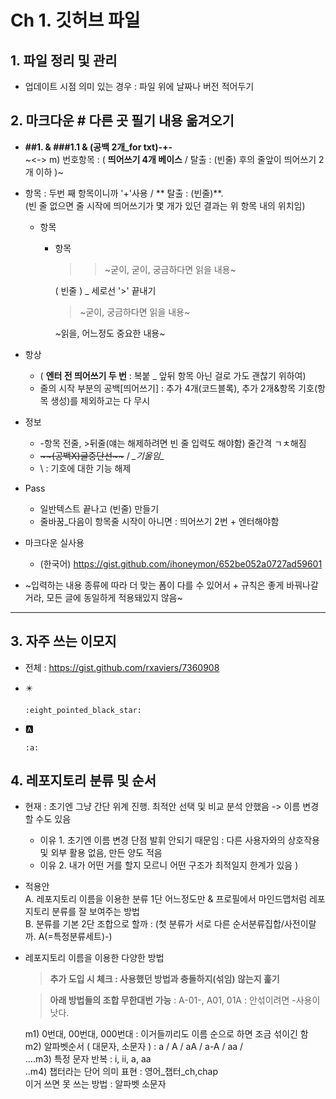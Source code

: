 # Ch 1. 깃허브 파일

## 1. 파일 정리 및 관리    
  - 업데이트 시점 의미 있는 경우 : 파일 위에 날짜나 버전 적어두기
    
## 2. 마크다운 # 다른 곳 필기 내용 옮겨오기   
  - **##1. & ###1.1 & (공백 2개_for txt)-+-**  
    ~<-> m) 번호항목 : ( **띄어쓰기 4개 베이스** / 탈출 : (빈줄) 후의 줄앞이 띄어쓰기 2개 이하 )~
    
  - 항목 : 두번 째 항목이니까 '+'사용 / ** 탈출 : (빈줄)**.  
(빈 줄 없으면 줄 시작에 띄어쓰기가 몇 개가 있던 결과는 위 항목 내의 위치임)
    + 항목
      - 항목
        >> ~굳이, 굳이, 궁금하다면 읽을 내용~
         
        ( 빈줄 ) _ 세로선 '>' 끝내기
        
        > ~굳이, 궁금하다면 읽을 내용~   
  
        ~읽을, 어느정도 중요한 내용~   

  - 항상  
    + ( **엔터 전 띄어쓰기 두 번** : 복붙 _ 앞뒤 항목 아닌 걸로 가도 괜찮기 위하여)
    + 줄의 시작 부분의 공백[띄어쓰기] : 추가 4개(코드블록), 추가 2개&항목 기호(항목 생성)를 제외하고는 다 무시
  
  - 정보
    + -항목 전줄, >뒤줄(얘는 해제하려면 빈 줄 입력도 해야함) 줄간격 ㄱㅊ해짐  
    + ~~\~\~(공백X)글중단선\~\~~~ / _\_기울임\__
    + \ : 기호에 대한 기능 해제
    
  - Pass
    + 일반텍스트 끝나고 (빈줄) 만들기      
    + 줄바꿈_다음이 항목줄 시작이 아니면 : 띄어쓰기 2번 + 엔터해야함


  
  - 마크다운 실사용  
    + (한국어) https://gist.github.com/ihoneymon/652be052a0727ad59601  
  - ~입력하는 내용 종류에 따라 더 맞는 폼이 다를 수 있어서 + 규칙은 좋게 바꿔나갈 거라, 모든 글에 동일하게 적용돼있지 않음~  
-------

    
## 3. 자주 쓰는 이모지  
  - 전체 : https://gist.github.com/rxaviers/7360908
  - ✴️
    ```
    :eight_pointed_black_star:
    ```
  
  - 🅰️  
    ```  
    :a:  
    ```
    
## 4. 레포지토리 분류 및 순서     
  - 현재 : 초기엔 그냥 간단 위계 진행. 최적안 선택 및 비교 분석 안했음  -> 이름 변경할 수도 있음  
    + 이유 1. 초기엔 이름 변경 단점 발휘 안되기 때문임 : 다른 사용자와의 상호작용 및 외부 활용 없음, 만든 양도 적음   
    + 이유 2. 내가 어떤 거를 할지 모르니 어떤 구조가 최적일지 한계가 있음 )
      
  - 적용안  
    A. 레포지토리 이름을 이용한 분류 1단 어느정도만 & 프로필에서 마인드맵처럼 레포지토리 분류를 잘 보여주는 방법  
    B. 분류를 기본 2단 조합으로 할까 : (첫 분류가 서로 다른 순서분류집합/사전이랄까. A(=특정분류세트)-)  

  - 레포지토리 이름을 이용한 다양한 방법  
    > **추가 도입 시 체크 : 사용했던 방법과 충돌하지(섞임) 않는지 훑기**   
    
    > **아래 방법들의 조합 무한대번 가능** : A-01-, A01, 01A : 안섞이려면 -사용이 낫다. 

    m1) 0번대, 00번대, 000번대 : 이거들끼리도 이름 순으로 하면 조금 섞이긴 함
    m2) 알파벳순서 ( 대문자, 소문자 ) : a / A / aA / a-A / aa /   
    ....m3) 특정 문자 반복 : i, ii, a, aa  
    ..m4) 챕터라는 단어 의미 표현 : 영어_챕터_ch,chap  
      이거 쓰면 못 쓰는 방법 : 알파벳 소문자
  



